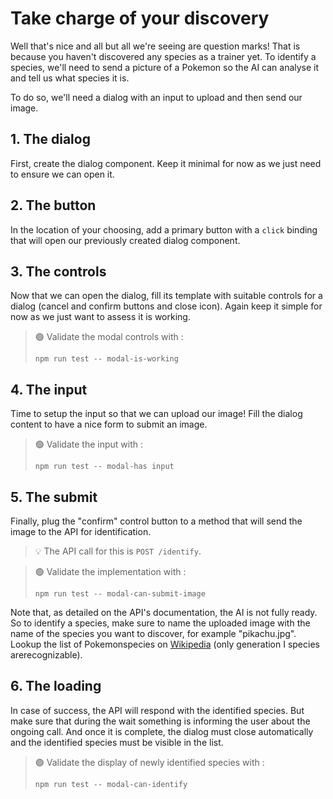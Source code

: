 # Take charge of your discovery

Well that's nice and all but all we're seeing are question marks! That is because you haven't discovered any species as
a trainer yet. To identify a species, we'll need to send a picture of a Pokemon so the AI can analyse it and tell us
what species it is.

To do so, we'll need a dialog with an input to upload and then send our image.

## 1. The dialog

First, create the dialog component. Keep it minimal for now as we just need to ensure we can open it.

## 2. The button

In the location of your choosing, add a primary button with a `click` binding that will open our previously created
dialog component.

## 3. The controls

Now that we can open the dialog, fill its template with suitable controls for a dialog (cancel and confirm buttons and
close icon). Again keep it simple for now as we just want to assess it is working.

> 🟢 Validate the modal controls with :
> ```shell
> npm run test -- modal-is-working
> ```

## 4. The input

Time to setup the input so that we can upload our image! Fill the dialog content to have a nice form to submit an image.

> 🟢 Validate the input with :
> ```shell
> npm run test -- modal-has input
> ```

## 5. The submit

Finally, plug the "confirm" control button to a method that will send the image to the API for identification.

> 💡 The API call for this is `POST /identify`.

> 🟢 Validate the implementation with :
> ```shell
> npm run test -- modal-can-submit-image
> ```

Note that, as detailed on the API's documentation, the AI is not fully ready. So to identify a species, make sure to
name the uploaded image with the name of the species you want to discover, for example "pikachu.jpg". Lookup the list of
Pokemonspecies on [Wikipedia](https://en.wikipedia.org/wiki/List_of_generation_I_Pok%C3%A9mon) (only generation I
species arerecognizable).

## 6. The loading

In case of success, the API will respond with the identified species. But make sure that during the wait something is
informing the user about the ongoing call. And once it is complete, the dialog must close automatically and the
identified species must be visible in the list.

> 🟢 Validate the display of newly identified species with :
> ```shell
> npm run test -- modal-can-identify
> ```
